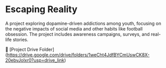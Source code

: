 # Escaping Reality  

A project exploring dopamine-driven addictions among youth, focusing on the negative impacts of social media and other habits like football obsession. The project includes awareness campaigns, surveys, and real-life stories.  

📂 [Project Drive Folder] (https://drive.google.com/drive/folders/1weCht4JdfBYCmUswCK8X-20ebvJolxr0?usp=drive_link) 
